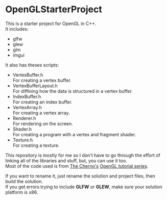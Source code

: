 # OpenGLStarterProject
This is a starter project for OpenGL in C++.  
It includes:  
- glfw  
- glew  
- glm  
- imgui
  
It also has theses scripts:  
- VertexBuffer.h<br>For creating a vertex buffer.
- VertexBufferLayout.h<br>For diffining how the data is structured in a vertex buffer.
- IndexBuffer.h<br>For creating an index buffer.
- VertexArray.h<br>For creating a vertex array.
- Renderer.h<br>For rendering on the screen.
- Shader.h<br>For creating a program with a vertex and fragment shader.
- Texture.h<br>For creating a texture.

This repository is mostly for me so I don't have to go through the effort of linking all of the libraries and stuff, but, you can use it too.  
Most of the code used is from [The Cherno's](https://www.youtube.com/@TheCherno) [OpenGL tutorial series](https://www.youtube.com/playlist?list=PLlrATfBNZ98foTJPJ_Ev03o2oq3-GGOS2).

If you want to rename it, just rename the solution and project files, then build the solution.  
If you get errors trying to include **GLFW** or **GLEW**, make sure your solution platform is x86.
